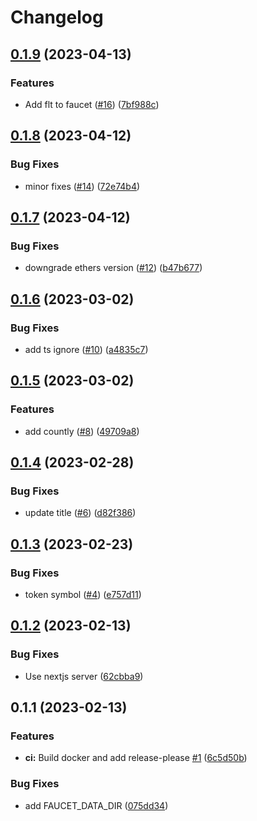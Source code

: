 # Changelog

## [0.1.9](https://github.com/fluencelabs/email-faucet/compare/faucet-v0.1.8...faucet-v0.1.9) (2023-04-13)


### Features

* Add flt to faucet ([#16](https://github.com/fluencelabs/email-faucet/issues/16)) ([7bf988c](https://github.com/fluencelabs/email-faucet/commit/7bf988c28c1b0c8709200826dce28bb2f4af8d72))

## [0.1.8](https://github.com/fluencelabs/email-faucet/compare/faucet-v0.1.7...faucet-v0.1.8) (2023-04-12)


### Bug Fixes

* minor fixes ([#14](https://github.com/fluencelabs/email-faucet/issues/14)) ([72e74b4](https://github.com/fluencelabs/email-faucet/commit/72e74b4e03107eb2721e31074ab31345b0a38e01))

## [0.1.7](https://github.com/fluencelabs/email-faucet/compare/faucet-v0.1.6...faucet-v0.1.7) (2023-04-12)


### Bug Fixes

* downgrade ethers version ([#12](https://github.com/fluencelabs/email-faucet/issues/12)) ([b47b677](https://github.com/fluencelabs/email-faucet/commit/b47b6777a64d019f0aeed5d7086fb168b4467321))

## [0.1.6](https://github.com/fluencelabs/email-faucet/compare/faucet-v0.1.5...faucet-v0.1.6) (2023-03-02)


### Bug Fixes

* add ts ignore ([#10](https://github.com/fluencelabs/email-faucet/issues/10)) ([a4835c7](https://github.com/fluencelabs/email-faucet/commit/a4835c7afa664a610f30ebea71613147d3d6aeec))

## [0.1.5](https://github.com/fluencelabs/email-faucet/compare/faucet-v0.1.4...faucet-v0.1.5) (2023-03-02)


### Features

* add countly ([#8](https://github.com/fluencelabs/email-faucet/issues/8)) ([49709a8](https://github.com/fluencelabs/email-faucet/commit/49709a83d6753c616456bb3b4eb701b4d21680e0))

## [0.1.4](https://github.com/fluencelabs/email-faucet/compare/faucet-v0.1.3...faucet-v0.1.4) (2023-02-28)


### Bug Fixes

* update title ([#6](https://github.com/fluencelabs/email-faucet/issues/6)) ([d82f386](https://github.com/fluencelabs/email-faucet/commit/d82f386fcb431831198cbf27474bf4f7cafddb06))

## [0.1.3](https://github.com/fluencelabs/email-faucet/compare/faucet-v0.1.2...faucet-v0.1.3) (2023-02-23)


### Bug Fixes

* token symbol ([#4](https://github.com/fluencelabs/email-faucet/issues/4)) ([e757d11](https://github.com/fluencelabs/email-faucet/commit/e757d11a0596f5f74b7c9a7ff035ff06e9324438))

## [0.1.2](https://github.com/fluencelabs/email-faucet/compare/faucet-v0.1.1...faucet-v0.1.2) (2023-02-13)


### Bug Fixes

* Use nextjs server ([62cbba9](https://github.com/fluencelabs/email-faucet/commit/62cbba90329dab55fcabc4c51e7d4af76ac32476))

## 0.1.1 (2023-02-13)


### Features

* **ci:** Build docker and add release-please [#1](https://github.com/fluencelabs/email-faucet/issues/1)  ([6c5d50b](https://github.com/fluencelabs/email-faucet/commit/6c5d50b72c3bd78605335ddb3a82fcce91d28c5e))


### Bug Fixes

* add FAUCET_DATA_DIR ([075dd34](https://github.com/fluencelabs/email-faucet/commit/075dd34f28d338c838d1cc211d4a9d32898b8aa6))
